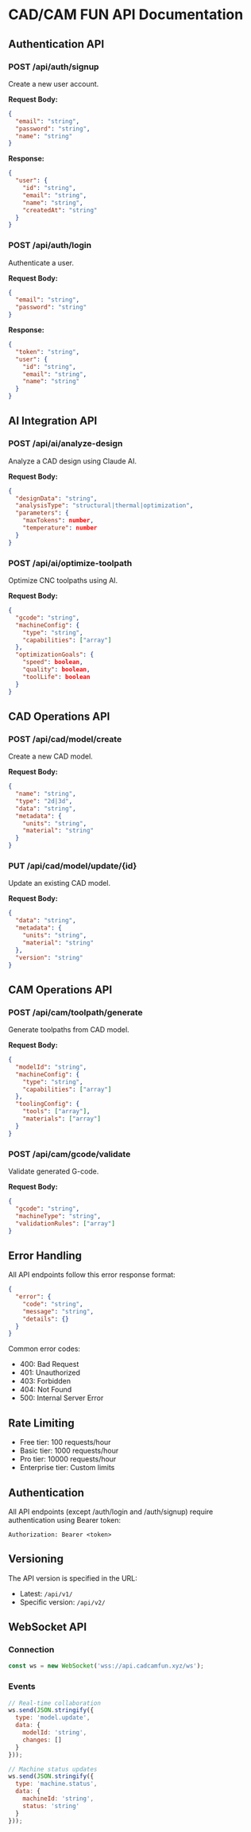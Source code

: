 # CAD/CAM FUN API Documentation

## Authentication API

### POST /api/auth/signup
Create a new user account.

**Request Body:**
```json
{
  "email": "string",
  "password": "string",
  "name": "string"
}
```

**Response:**
```json
{
  "user": {
    "id": "string",
    "email": "string",
    "name": "string",
    "createdAt": "string"
  }
}
```

### POST /api/auth/login
Authenticate a user.

**Request Body:**
```json
{
  "email": "string",
  "password": "string"
}
```

**Response:**
```json
{
  "token": "string",
  "user": {
    "id": "string",
    "email": "string",
    "name": "string"
  }
}
```

## AI Integration API

### POST /api/ai/analyze-design
Analyze a CAD design using Claude AI.

**Request Body:**
```json
{
  "designData": "string",
  "analysisType": "structural|thermal|optimization",
  "parameters": {
    "maxTokens": number,
    "temperature": number
  }
}
```

### POST /api/ai/optimize-toolpath
Optimize CNC toolpaths using AI.

**Request Body:**
```json
{
  "gcode": "string",
  "machineConfig": {
    "type": "string",
    "capabilities": ["array"]
  },
  "optimizationGoals": {
    "speed": boolean,
    "quality": boolean,
    "toolLife": boolean
  }
}
```

## CAD Operations API

### POST /api/cad/model/create
Create a new CAD model.

**Request Body:**
```json
{
  "name": "string",
  "type": "2d|3d",
  "data": "string",
  "metadata": {
    "units": "string",
    "material": "string"
  }
}
```

### PUT /api/cad/model/update/{id}
Update an existing CAD model.

**Request Body:**
```json
{
  "data": "string",
  "metadata": {
    "units": "string",
    "material": "string"
  },
  "version": "string"
}
```

## CAM Operations API

### POST /api/cam/toolpath/generate
Generate toolpaths from CAD model.

**Request Body:**
```json
{
  "modelId": "string",
  "machineConfig": {
    "type": "string",
    "capabilities": ["array"]
  },
  "toolingConfig": {
    "tools": ["array"],
    "materials": ["array"]
  }
}
```

### POST /api/cam/gcode/validate
Validate generated G-code.

**Request Body:**
```json
{
  "gcode": "string",
  "machineType": "string",
  "validationRules": ["array"]
}
```

## Error Handling

All API endpoints follow this error response format:

```json
{
  "error": {
    "code": "string",
    "message": "string",
    "details": {}
  }
}
```

Common error codes:
- 400: Bad Request
- 401: Unauthorized
- 403: Forbidden
- 404: Not Found
- 500: Internal Server Error

## Rate Limiting

- Free tier: 100 requests/hour
- Basic tier: 1000 requests/hour
- Pro tier: 10000 requests/hour
- Enterprise tier: Custom limits

## Authentication

All API endpoints (except /auth/login and /auth/signup) require authentication using Bearer token:

```http
Authorization: Bearer <token>
```

## Versioning

The API version is specified in the URL:
- Latest: `/api/v1/`
- Specific version: `/api/v2/`

## WebSocket API

### Connection
```javascript
const ws = new WebSocket('wss://api.cadcamfun.xyz/ws');
```

### Events
```javascript
// Real-time collaboration
ws.send(JSON.stringify({
  type: 'model.update',
  data: {
    modelId: 'string',
    changes: []
  }
}));

// Machine status updates
ws.send(JSON.stringify({
  type: 'machine.status',
  data: {
    machineId: 'string',
    status: 'string'
  }
}));
```